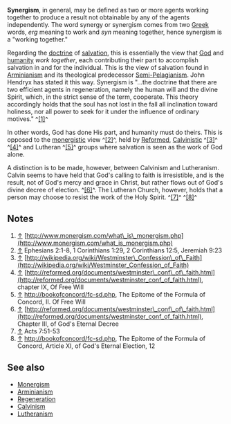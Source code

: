 **Synergism**, in general, may be defined as two or more agents
working together to produce a result not obtainable by any of the
agents independently. The word synergy or synergism comes from two
[Greek](Greek "Greek") words, *erg* meaning to work and *syn*
meaning together, hence synergism is a "working together."

Regarding the [doctrine](Doctrine "Doctrine") of
[salvation](Salvation "Salvation"), this is essentially the view
that [God](God "God") and [humanity](Humanity "Humanity")
*work together*, each contributing their part to accomplish
salvation in and for the individual. This is the view of salvation
found in [Arminianism](Arminianism "Arminianism") and its
theological predecessor
[Semi-Pelagianism](Semi-Pelagianism "Semi-Pelagianism"). John
Hendryx has stated it this way. Synergism is "...the doctrine that
there are two efficient agents in regeneration, namely the human
will and the divine Spirit, which, in the strict sense of the term,
cooperate. This theory accordingly holds that the soul has not lost
in the fall all inclination toward holiness, nor all power to seek
for it under the influence of ordinary motives." ^[[1]](#note-0)^

In other words, God has done His part, and humanity must do theirs.
This is opposed to the [monergistic](Monergism "Monergism") view
^[[2]](#note-1)^, held by [Reformed](Reformed "Reformed"),
[Calvinistic](Calvinism "Calvinism") ^[[3]](#note-2)^
^[[4]](#note-3)^ and Lutheran ^[[5]](#note-4)^ groups where
salvation is seen as the work of God alone.

A distinction is to be made, however, between Calvinism and
Lutheranism. Calvin seems to have held that God's calling to faith
is irresistible, and is the result, not of God's mercy and grace in
Christ, but rather flows out of God's divine decree of election.
^[[6]](#note-5)^. The Lutheran Church, however, holds that a person
may choose to resist the work of the Holy Spirit. ^[[7]](#note-6)^
^[[8]](#note-7)^


## Notes

1.  [↑](#ref-0)
    [http://www.monergism.com/what\_is\_monergism.php](http://www.monergism.com/what_is_monergism.php)
2.  [↑](#ref-1) Ephesians 2:1-8, 1 Corinthians 1:29, 2 Corinthians
    12:5, Jeremiah 9:23
3.  [↑](#ref-2)
    [http://wikipedia.org/wiki/Westminster\_Confession\_of\_Faith](http://wikipedia.org/wiki/Westminster_Confession_of_Faith)
4.  [↑](#ref-3)
    [http://reformed.org/documents/westminster\_conf\_of\_faith.html](http://reformed.org/documents/westminster_conf_of_faith.html),
    chapter IX, Of Free Will
5.  [↑](#ref-4)
    [http://bookofconcord/fc-sd.php](http://bookofconcord/fc-sd.php),
    The Epitome of the Formula of Concord, II. Of Free Will
6.  [↑](#ref-5)
    [http://reformed.org/documents/westminster\_conf\_of\_faith.html](http://reformed.org/documents/westminster_conf_of_faith.html),
    Chapter III, of God's Eternal Decree
7.  [↑](#ref-6) Acts 7:51-53
8.  [↑](#ref-7)
    [http://bookofconcord/fc-sd.php](http://bookofconcord/fc-sd.php),
    The Epitome of the Formula of Concord, Article XI, of God's Eternal
    Election, 12

## See also

-   [Monergism](Monergism "Monergism")
-   [Arminianism](Arminianism "Arminianism")
-   [Regeneration](Regeneration "Regeneration")
-   [Calvinism](Calvinism "Calvinism")
-   [Lutheranism](Lutheranism "Lutheranism")



